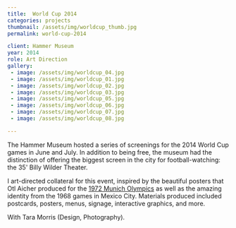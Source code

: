 ```yaml
---
title:  World Cup 2014
categories: projects
thumbnail: /assets/img/worldcup_thumb.jpg
permalink: world-cup-2014

client: Hammer Museum
year: 2014
role: Art Direction
gallery:
 - image: /assets/img/worldcup_04.jpg
 - image: /assets/img/worldcup_01.jpg
 - image: /assets/img/worldcup_02.jpg
 - image: /assets/img/worldcup_03.jpg
 - image: /assets/img/worldcup_05.jpg
 - image: /assets/img/worldcup_06.jpg
 - image: /assets/img/worldcup_07.jpg
 - image: /assets/img/worldcup_08.jpg

---
```


The Hammer Museum hosted a series of screenings for the 2014 World Cup games in June and July. In addition to being free, the museum had the distinction of offering the biggest screen in the city for football-watching: the 35' Billy Wilder Theater.

I art-directed collateral for this event, inspired by the beautiful posters that Otl Aicher produced for the [1972 Munich Olympics](http://www.1972municholympics.co.uk/Posters/Poster_Sport_Section.php) as well as the amazing identity from the 1968 games in Mexico City. Materials produced included postcards, posters, menus, signage, interactive graphics, and more.

With Tara Morris (Design, Photography).